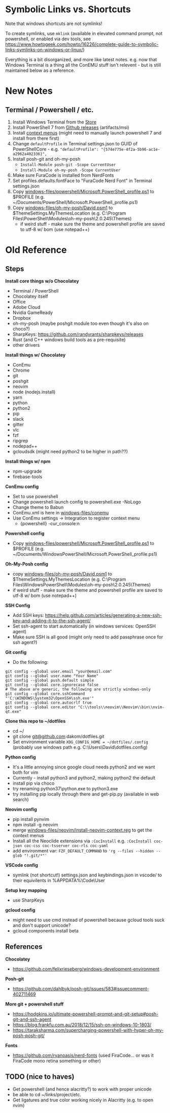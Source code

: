 # Symbolic Links vs. Shortcuts

Note that windows shortcuts are not symlinks!

To create symlinks, use `mklink` (available in elevated command prompt, not powershell, or enabled via dev tools, see https://www.howtogeek.com/howto/16226/complete-guide-to-symbolic-links-symlinks-on-windows-or-linux/)

Everything is a bit disorganized, and more like latest notes. e.g. now that Windows Terminal is a thing all the ConEMU stuff isn't relevent - but is still maintained below as a reference.

# New Notes

## Terminal / Powershell / etc.

1. Install Windows Terminal from the [Store](https://aka.ms/terminal)
2. Install PowerShell 7 from [Github releases](https://github.com/PowerShell/PowerShell/releases) (artifacts/msi)
3. Install [context menus](https://github.com/lextm/windowsterminal-shell) (might need to manually launch powershell 7 and install from there first)
4. Change `defaultProfile` in Terminal settings.json to GUID of PowerShellCore - e.g. `"defaultProfile": "{574e775e-4f2a-5b96-ac1e-a2962a402336}",`
5. Install posh-git and oh-my-posh
   * `Install-Module posh-git -Scope CurrentUser`
   * `Install-Module oh-my-posh -Scope CurrentUser`
6. Make sure FuraCode is installed from NerdFonts
7. Set profiles.defaults.fontFace to "FuraCode Nerd Font" in Terminal settings.json
8. Copy [windows-files/powershell/Microsoft.PowerShell_profile.ps1](windows-files/powershell/Microsoft.PowerShell_profile.ps1) to $PROFILE (e.g. ~/Documents/PowerShell/Microsoft.PowerShell_profile.ps1)
9. Copy [windows-files/oh-my-posh/David.psm1](windows-files/oh-my-posh/David.psm1) to $ThemeSettings.MyThemesLocation (e.g. C:\Program Files\PowerShell\Modules\oh-my-posh\2.0.245\Themes)
   * if weird stuff - make sure the theme and powershell profile are saved to utf-8 w/ bom (use notepad++)



# Old Reference
## Steps

**Install core things w/o Chocolatey** 
* Terminal / PowerShell
* Chocolatey itself
* Office
* Adobe Cloud
* Nvidia GameReady
* Dropbox
* oh-my-posh (maybe poshgit module too even though it's also on choco?)
* SharpKeys: https://github.com/randyrants/sharpkeys/releases
* Rust (and C++ windows build tools as a pre-requisite)
* other drivers

**Install things w/ Chocolatey**
* ConEmu
* Chrome
* git
* poshgit
* neovim
* node (nodejs.install)
* yarn
* python
* python2
* pip
* slack
* gitter
* vlc
* fzf
* ripgrep
* nodepad++
* gcloudsdk (might need python2 to be higher in path??)

**Install things w/ npm**
* npm-upgrade
* firebase-tools

**ConEmu config**
* Set to use powershell
* Change powershell launch config to powershell.exe -NoLogo
* Change theme to Babun
* ConEmu.xml is here in [windows-files/conemu](windows-files/conemu)
* Use ConEmu settings -> Integration to register context menu
  * {powershell} -cur_console:n

**Powershell config**
* Copy [windows-files/powershell/Microsoft.PowerShell_profile.ps1](windows-files/powershell/Microsoft.PowerShell_profile.ps1) to $PROFILE (e.g. ~/Documents/WindowsPowerShell/Microsoft.PowerShell_profile.ps1)

**Oh-My-Posh config**
* copy [windows-files/oh-my-posh/David.psm1](windows-files/oh-my-posh/David.psm1) to $ThemeSettings.MyThemesLocation (e.g. C:\Program Files\WindowsPowerShell\Modules\oh-my-posh\2.0.245\Themes)
* if weird stuff - make sure the theme and powershell profile are saved to utf-8 w/ bom (use notepad++)

**SSH Config**
* Add SSH keys: https://help.github.com/articles/generating-a-new-ssh-key-and-adding-it-to-the-ssh-agent/
* Set ssh-agent to start automatically (in windows services: OpenSSH agent)
* Make sure SSH is all good (might only need to add passphrase once for ssh agent?)


**Git config**
* Do the following:
```
git config --global user.email "your@email.com"
git config --global user.name "Your Name"
git config --global push.default simple
git config --global core.ignorecase false
# The above are generic, the following are strictly windows-only
git config --global core.sshCommand "'C:\WINDOWS\System32\OpenSSH\ssh.exe'"
git config --global core.autocrlf true
git config --global core.editor "C:\\tools\\neovim\\Neovim\\bin\\nvim-qt.exe"

```

**Clone this repo to ~/dotfiles**
* cd ~/
* git clone git@github.com:dakom/dotfiles.git
* Set environment variable `XDG_CONFIG_HOME = ~/dotfiles/.config` (probably use windows path e.g. C:\Users\David\dotfiles\.config)

**Python config**
* It's a little annoying since google cloud needs python2 and we want both for vim
* Currently - install python3 and python2, making python2 the default
* install pip via choco
* try renaming python37\python.exe to python3.exe
* try installing pip locally through there and get-pip.py (available in web search)

**Neovim config**
* pip install pynvim
* npm install -g neovim
* merge [windows-files/neovim/install-neovim-context.reg](windows-files/neovim/install-neovim-context.reg) to get the context menus
* Install all the Neoclide extensions via `:CocInstall` e.g. `:CocInstall coc-json coc-css coc-tsserver coc-rls coc-yaml`
* add environment var: `FZF_DEFAULT_COMMAND` to `'rg --files --hidden --glob "!.git/*"'`

**VSCode config**
* symlink (not shortcut!) settings.json and keybindings.json in vscode/ to their equivilents in %APPDATA%\Code\User

**Setup key mapping**
* use SharpKeys

**gcloud config**
* might need to use cmd instead of powershell because gcloud tools suck and don't support unicode?
* gcloud components install beta

## References

**Chocolatey**
* https://github.com/felixrieseberg/windows-development-environment

**Posh-git**
* https://github.com/dahlbyk/posh-git/issues/583#issuecomment-402711469

**More git + powershell stuff**
* https://hodgkins.io/ultimate-powershell-prompt-and-git-setup#posh-git-and-ssh-agent
* https://blog.frankfu.com.au/2018/12/15/ssh-on-windows-10-1803/
* https://taraksharma.com/supercharging-powershell-with-hyper-oh-my-posh-posh-git/

**Fonts**
* https://github.com/ryanoasis/nerd-fonts
(used FiraCode... or was it FiraCode mono retina something or other)

## TODO (nice to haves)

* Get powershell (and hence alacritty?) to work with proper unicode
* be able to cd ~/links/project/etc.
* Get ligatures and true color working nicely in Alacritty (e.g. to open nvim)
